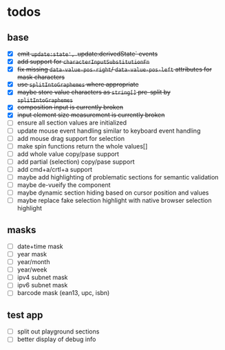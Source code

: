 # todos

## base

- [x] ~~emit `update:state', `update:derivedState` events~~
- [x] ~~add support for `characterInputSubstitutionFn`~~
- [x] ~~fix missing `data-value-pos-right`/ `data-value-pos-left` attributes for mask characters~~
- [x] ~~use `splitIntoGraphemes` where appropriate~~
- [x] ~~maybe store value characters as `string[]` pre-split by `splitIntoGraphemes`~~
- [x] ~~composition input is currently broken~~
- [x] ~~input element size measurement is currently broken~~ 
- [ ] ensure all section values are initialized
- [ ] update mouse event handling similar to keyboard event handling
- [ ] add mouse drag support for selection
- [ ] make spin functions return the whole values[]
- [ ] add whole value copy/pase support
- [ ] add partial (selection) copy/pase support
- [ ] add cmd+a/crtl+a support
- [ ] maybe add highlighting of problematic sections for semantic validation
- [ ] maybe de-vueify the component
- [ ] maybe dynamic section hiding based on cursor position and values
- [ ] maybe replace fake selection highlight with native browser selection highlight

## masks 

- [ ] date+time mask
- [ ] year mask
- [ ] year/month
- [ ] year/week
- [ ] ipv4 subnet mask
- [ ] ipv6 subnet mask
- [ ] barcode mask (ean13, upc, isbn)

## test app

- [ ] split out playground sections
- [ ] better display of debug info
